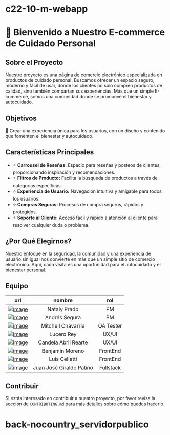 # c22-10-m-webapp
# 🚀 Bienvenido a Nuestro E-commerce de Cuidado Personal

## Sobre el Proyecto
Nuestro proyecto es una página de comercio electrónico especializada en productos de cuidado personal. Buscamos ofrecer un espacio seguro, moderno y fácil de usar, donde los clientes no solo compren productos de calidad, sino también compartan sus experiencias. Más que un simple E-commerce, somos una comunidad donde se promueve el bienestar y autocuidado.

## Objetivos
🎯 Crear una experiencia única para los usuarios, con un diseño y contenido que fomenten el bienestar y autocuidado.

## Características Principales
- ⭐ **Carrousel de Reseñas:** Espacio para reseñas y posteos de clientes, proporcionando inspiración y recomendaciones.
- ⭐ **Filtros de Producto:** Facilita la búsqueda de productos a través de categorías específicas.
- ⭐ **Experiencia de Usuario:** Navegación intuitiva y amigable para todos los usuarios.
- ⭐ **Compras Seguras:** Procesos de compra seguros, rápidos y protegidos.
- ⭐ **Soporte al Cliente:** Acceso fácil y rápido a atención al cliente para resolver cualquier duda o problema.

## ¿Por Qué Elegirnos?
Nuestro enfoque en la seguridad, la comunidad y una experiencia de usuario sin igual nos convierte en más que un simple sitio de comercio electrónico. Aquí, cada visita es una oportunidad para el autocuidado y el bienestar personal.

## Equipo

| url | nombre  | rol |
|:-------------:|:---------------:| :-------------:|
| [![image](https://img.shields.io/badge/linkedin-%230A66C4.svg)](https://www.linkedin.com/in/natalypradomoreno)         | Nataly Prado               | PM          |
| [![image](https://img.shields.io/badge/linkedin-%230A66C4.svg)](https://andres-segura.dev/blog)         | Andrés Segura              | PM          |
| [![image](https://img.shields.io/badge/linkedin-%230A66C2.svg)](https://www.linkedin.com/in/mitchell-chavarria-botello/)         | Mitchell Chavarria         | QA Tester   |
| [![image](https://img.shields.io/badge/linkedin-%230A66C2.svg)](https://github.com/lucero-rey)         | Lucero Rey                 | UX/UI       |
| [![image](https://img.shields.io/badge/linkedin-%230A66C2.svg)](https://www.linkedin.com/in/candela-abril-rearte-775471204)         | Candela Abril Rearte       | UX/UI       |
| [![image](https://img.shields.io/badge/linkedin-%230A66C2.svg)](https://www.linkedin.com/in/benjamorenosaez)         | Benjamin Moreno            | FrontEnd    |
| [![image](https://img.shields.io/badge/linkedin-%230A66C2.svg)](https://www.linkedin.com/in/luis-celletti-69722b67)         | Luis Celletti              | FrontEnd    |
| [![image](https://img.shields.io/badge/linkedin-%230A66C2.svg)](https://www.linkedin.com/in/juan-jose-giraldo-272b592b6)         | Juan José Giraldo Patiño  | Fullstack   |





## Contribuir
Si estás interesado en contribuir a nuestro proyecto, por favor revisa la sección de `CONTRIBUTING.md` para más detalles sobre cómo puedes hacerlo.
# back-nocountry_servidorpublico
